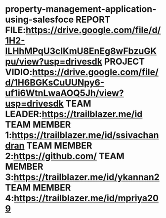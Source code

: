 # property-management-application-using-salesfoce         REPORT FILE:https://drive.google.com/file/d/1H2-ILHhMPqU3cIKmU8EnEg8wFbzuGKpu/view?usp=drivesdk                                                                           PROJECT VIDIO:https://drive.google.com/file/d/1H6BGKsCuUUNpy6-uf1i6WtnLwaAOQ5Jh/view?usp=drivesdk                                                                         TEAM LEADER:https://trailblazer.me/id                                                                                                                                     TEAM MEMBER 1:https://trailblazer.me/id/ssivachandran                                                                                                                     TEAM MEMBER 2:https://github.com/                                                                                                                                         TEAM MEMBER 3:https://trailblazer.me/id/ykannan2                                                                                                                         TEAM MEMBER 4:https://trailblazer.me/id/mpriya209                                                                                                          
